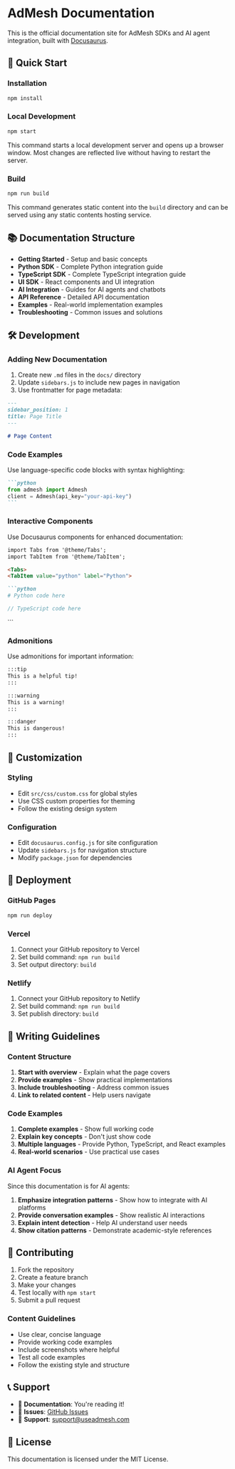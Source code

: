 # AdMesh Documentation

This is the official documentation site for AdMesh SDKs and AI agent integration, built with [Docusaurus](https://docusaurus.io/).

## 🚀 Quick Start

### Installation

```bash
npm install
```

### Local Development

```bash
npm start
```

This command starts a local development server and opens up a browser window. Most changes are reflected live without having to restart the server.

### Build

```bash
npm run build
```

This command generates static content into the `build` directory and can be served using any static contents hosting service.

## 📚 Documentation Structure

- **Getting Started** - Setup and basic concepts
- **Python SDK** - Complete Python integration guide
- **TypeScript SDK** - Complete TypeScript integration guide
- **UI SDK** - React components and UI integration
- **AI Integration** - Guides for AI agents and chatbots
- **API Reference** - Detailed API documentation
- **Examples** - Real-world implementation examples
- **Troubleshooting** - Common issues and solutions

## 🛠 Development

### Adding New Documentation

1. Create new `.md` files in the `docs/` directory
2. Update `sidebars.js` to include new pages in navigation
3. Use frontmatter for page metadata:

```markdown
---
sidebar_position: 1
title: Page Title
---

# Page Content
```

### Code Examples

Use language-specific code blocks with syntax highlighting:

````markdown
```python
from admesh import Admesh
client = Admesh(api_key="your-api-key")
```
````

### Interactive Components

Use Docusaurus components for enhanced documentation:

```markdown
import Tabs from '@theme/Tabs';
import TabItem from '@theme/TabItem';

<Tabs>
<TabItem value="python" label="Python">

```python
# Python code here
```

</TabItem>
<TabItem value="typescript" label="TypeScript">

```typescript
// TypeScript code here
```

</TabItem>
</Tabs>
```

### Admonitions

Use admonitions for important information:

```markdown
:::tip
This is a helpful tip!
:::

:::warning
This is a warning!
:::

:::danger
This is dangerous!
:::
```

## 🎨 Customization

### Styling

- Edit `src/css/custom.css` for global styles
- Use CSS custom properties for theming
- Follow the existing design system

### Configuration

- Edit `docusaurus.config.js` for site configuration
- Update `sidebars.js` for navigation structure
- Modify `package.json` for dependencies

## 🚀 Deployment

### GitHub Pages

```bash
npm run deploy
```

### Vercel

1. Connect your GitHub repository to Vercel
2. Set build command: `npm run build`
3. Set output directory: `build`

### Netlify

1. Connect your GitHub repository to Netlify
2. Set build command: `npm run build`
3. Set publish directory: `build`

## 📝 Writing Guidelines

### Content Structure

1. **Start with overview** - Explain what the page covers
2. **Provide examples** - Show practical implementations
3. **Include troubleshooting** - Address common issues
4. **Link to related content** - Help users navigate

### Code Examples

1. **Complete examples** - Show full working code
2. **Explain key concepts** - Don't just show code
3. **Multiple languages** - Provide Python, TypeScript, and React examples
4. **Real-world scenarios** - Use practical use cases

### AI Agent Focus

Since this documentation is for AI agents:

1. **Emphasize integration patterns** - Show how to integrate with AI platforms
2. **Provide conversation examples** - Show realistic AI interactions
3. **Explain intent detection** - Help AI understand user needs
4. **Show citation patterns** - Demonstrate academic-style references

## 🤝 Contributing

1. Fork the repository
2. Create a feature branch
3. Make your changes
4. Test locally with `npm start`
5. Submit a pull request

### Content Guidelines

- Use clear, concise language
- Provide working code examples
- Include screenshots where helpful
- Test all code examples
- Follow the existing style and structure

## 📞 Support

- 📖 **Documentation**: You're reading it!
- 🐛 **Issues**: [GitHub Issues](https://github.com/GouniManikumar12/admesh-protocol/issues)
- 💬 **Support**: [support@useadmesh.com](mailto:support@useadmesh.com)

## 📄 License

This documentation is licensed under the MIT License.
